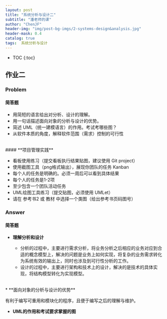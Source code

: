 ```yaml
---  
layout: post  
title: "系统分析与设计二"  
subtitle: "潘老师的课"  
author: "ChenJF"  
header-img: "img/post-bg-imgs/2-systems-design&analysis.jpg"  
header-mask: 0.4  
catalog: true
tags:  系统分析与设计
---
```


* TOC
{:toc}

## 作业二
### Problem
#### **简答题**

 * 用简短的语言给出对分析、设计的理解。
 * 用一句话描述面向对象的分析与设计的优势。
 * 简述 UML（统一建模语言）的作用。考试考哪些图？
 * 从软件本质的角度，解释软件范围（需求）控制的可行性
<br>
#### **项目管理实践**

 * 看板使用练习（提交看板执行结果贴图，建议使用 Git project）
 * 使用截图工具（png格式输出），展现你团队的任务 Kanban
 * 每个人的任务是明确的。必须一周后可以看到具体结果
 * 每个人的任务是1-2项
 * 至少包含一个团队活动任务
 * UML绘图工具练习（提交贴图，必须使用 UMLet）
 * 请在 参考书2 或 教材 中选择一个类图（给出参考书页码图号）
 
### Answer
#### **简答题**
 * **理解分析和设计**

   * 分析的过程中，主要进行需求分析，将业务分析之后相应的业务对应到合适的概念模型上，解决的问题是业务上如何实现，将复杂的业务需求转化为系统有效的输出上，同时也涉及到可行性分析的工作。
   * 设计的过程中，主要进行架构和技术上的设计，解决的是技术的具体实现，将结构模型转化为实现模型。
<br>
 * **面向对象的分析与设计的优势**

   有利于编写可重用和模块化的程序，且便于编写之后的理解与维护。 
<br>
 * **UML的作用和考试要求掌握的图**